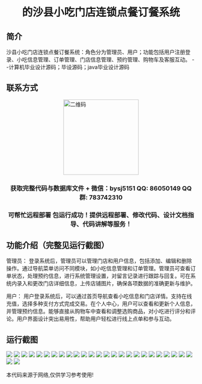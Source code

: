 <p><h1 align="center">的沙县小吃门店连锁点餐订餐系统</h1></p>

## 简介
沙县小吃门店连锁点餐订餐系统：角色分为管理员、用户；功能包括用户注册登录、小吃信息管理、订单管理、门店信息管理、预约管理、购物车及客服互动。    --计算机毕业设计源码；毕设源码；java毕业设计源码


## 联系方式
<img src="https://bs-1329754181.cos.ap-shanghai.myqcloud.com/wx.jpg" alt="二维码" style="display: block; margin: 0 auto;" width="200px">
<p><h3 align="center">获取完整代码与数据库文件 + 微信：bysj5151 QQ: 86050149 QQ群: 783742310</h3></p>
<p><h3 align="center">可帮忙远程部署 包运行成功！提供远程部署、修改代码、设计文档指导、代码讲解等服务！</h3></p>

## 功能介绍（完整见运行截图）
管理员： 登录系统后，管理员可以管理门店和用户信息，包括添加、编辑和删除操作。通过导航菜单访问不同模块，如小吃信息管理和订单管理。管理员可查看订单状态，处理预约信息，进行系统管理设置，对留言记录进行跟踪与回复。可在系统内录入和更改门店详细信息，上传店铺图片，确保各项数据的准确更新与维护。

用户： 用户登录系统后，可以通过首页导航查看小吃信息和门店详情。支持在线充值，选择多种支付方式完成交易。在个人中心，用户可以查看和更新个人信息，并管理预约信息。能够直接从购物车中查看和调整选购商品，对小吃进行评分和评论。用户界面设计突出易用性，帮助用户轻松进行线上点单和参与互动。


## 运行截图
![](https://bs-1329754181.cos.ap-shanghai.myqcloud.com/ssm/ShaXianSnackShopOrderingSystem/img/001.jpg)
![](https://bs-1329754181.cos.ap-shanghai.myqcloud.com/ssm/ShaXianSnackShopOrderingSystem/img/002.jpg)
![](https://bs-1329754181.cos.ap-shanghai.myqcloud.com/ssm/ShaXianSnackShopOrderingSystem/img/003.jpg)
![](https://bs-1329754181.cos.ap-shanghai.myqcloud.com/ssm/ShaXianSnackShopOrderingSystem/img/004.jpg)
![](https://bs-1329754181.cos.ap-shanghai.myqcloud.com/ssm/ShaXianSnackShopOrderingSystem/img/005.jpg)
![](https://bs-1329754181.cos.ap-shanghai.myqcloud.com/ssm/ShaXianSnackShopOrderingSystem/img/006.jpg)
![](https://bs-1329754181.cos.ap-shanghai.myqcloud.com/ssm/ShaXianSnackShopOrderingSystem/img/007.jpg)
![](https://bs-1329754181.cos.ap-shanghai.myqcloud.com/ssm/ShaXianSnackShopOrderingSystem/img/008.jpg)
![](https://bs-1329754181.cos.ap-shanghai.myqcloud.com/ssm/ShaXianSnackShopOrderingSystem/img/009.jpg)
![](https://bs-1329754181.cos.ap-shanghai.myqcloud.com/ssm/ShaXianSnackShopOrderingSystem/img/010.jpg)
![](https://bs-1329754181.cos.ap-shanghai.myqcloud.com/ssm/ShaXianSnackShopOrderingSystem/img/011.jpg)
![](https://bs-1329754181.cos.ap-shanghai.myqcloud.com/ssm/ShaXianSnackShopOrderingSystem/img/012.jpg)
![](https://bs-1329754181.cos.ap-shanghai.myqcloud.com/ssm/ShaXianSnackShopOrderingSystem/img/013.jpg)
![](https://bs-1329754181.cos.ap-shanghai.myqcloud.com/ssm/ShaXianSnackShopOrderingSystem/img/014.jpg)
![](https://bs-1329754181.cos.ap-shanghai.myqcloud.com/ssm/ShaXianSnackShopOrderingSystem/img/015.jpg)
![](https://bs-1329754181.cos.ap-shanghai.myqcloud.com/ssm/ShaXianSnackShopOrderingSystem/img/016.jpg)
![](https://bs-1329754181.cos.ap-shanghai.myqcloud.com/ssm/ShaXianSnackShopOrderingSystem/img/017.jpg)
![](https://bs-1329754181.cos.ap-shanghai.myqcloud.com/ssm/ShaXianSnackShopOrderingSystem/img/018.jpg)
![](https://bs-1329754181.cos.ap-shanghai.myqcloud.com/ssm/ShaXianSnackShopOrderingSystem/img/019.jpg)
![](https://bs-1329754181.cos.ap-shanghai.myqcloud.com/ssm/ShaXianSnackShopOrderingSystem/img/020.jpg)
![](https://bs-1329754181.cos.ap-shanghai.myqcloud.com/ssm/ShaXianSnackShopOrderingSystem/img/021.jpg)
![](https://bs-1329754181.cos.ap-shanghai.myqcloud.com/ssm/ShaXianSnackShopOrderingSystem/img/022.jpg)
![](https://bs-1329754181.cos.ap-shanghai.myqcloud.com/ssm/ShaXianSnackShopOrderingSystem/img/023.jpg)
![](https://bs-1329754181.cos.ap-shanghai.myqcloud.com/ssm/ShaXianSnackShopOrderingSystem/img/024.jpg)
![](https://bs-1329754181.cos.ap-shanghai.myqcloud.com/ssm/ShaXianSnackShopOrderingSystem/img/025.jpg)
![](https://bs-1329754181.cos.ap-shanghai.myqcloud.com/ssm/ShaXianSnackShopOrderingSystem/img/026.jpg)
![](https://bs-1329754181.cos.ap-shanghai.myqcloud.com/ssm/ShaXianSnackShopOrderingSystem/img/027.jpg)

<p>本代码来源于网络,仅供学习参考使用!</p>
